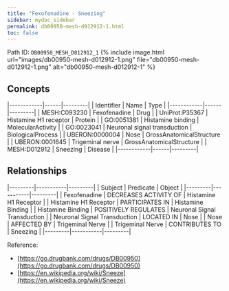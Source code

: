 ```yaml
---
title: "Fexofenadine - Sneezing"
sidebar: mydoc_sidebar
permalink: db00950-mesh-d012912-1.html
toc: false 
---
```



Path ID: `DB00950_MESH_D012912_1`
{% include image.html url="images/db00950-mesh-d012912-1.png" file="db00950-mesh-d012912-1.png" alt="db00950-mesh-d012912-1" %}

## Concepts

|------------|------|---------|
| Identifier | Name | Type    |
|------------|------|---------|
| MESH:C093230 | Fexofenadine | Drug |
| UniProt:P35367 | Histamine H1 receptor | Protein |
| GO:0051381 | Histamine binding | MolecularActivity |
| GO:0023041 | Neuronal signal transduction | BiologicalProcess |
| UBERON:0000004 | Nose | GrossAnatomicalStructure |
| UBERON:0001645 | Trigeminal nerve | GrossAnatomicalStructure |
| MESH:D012912 | Sneezing | Disease |
|------------|------|---------|

## Relationships

|---------|-----------|---------|
| Subject | Predicate | Object  |
|---------|-----------|---------|
| Fexofenadine | DECREASES ACTIVITY OF | Histamine H1 Receptor |
| Histamine H1 Receptor | PARTICIPATES IN | Histamine Binding |
| Histamine Binding | POSITIVELY REGULATES | Neuronal Signal Transduction |
| Neuronal Signal Transduction | LOCATED IN | Nose |
| Nose | AFFECTED BY | Trigeminal Nerve |
| Trigeminal Nerve | CONTRIBUTES TO | Sneezing |
|---------|-----------|---------|

Reference: 
  - [https://go.drugbank.com/drugs/DB00950](https://go.drugbank.com/drugs/DB00950)
  - [https://en.wikipedia.org/wiki/Sneeze](https://en.wikipedia.org/wiki/Sneeze)
